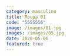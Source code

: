 ```yaml
---
category: masculino
title: Roupa 01
code: "5555556"
image: /images/01.jpg
images: /images/05.jpg
date: 2020-05-06
featured: true
---
```

